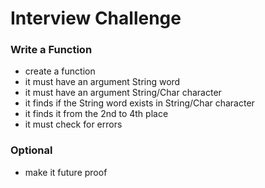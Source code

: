 # Interview Challenge

### Write a Function

- create a function
- it must have an argument String word
- it must have an argument String/Char character
- it finds if the String word exists in String/Char character
- it finds it from the 2nd to 4th place
- it must check for errors

### Optional

- make it future proof